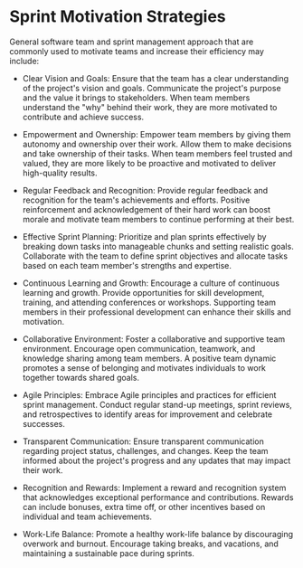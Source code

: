 # Sprint Motivation Strategies

General software team and sprint management approach that are commonly used to motivate teams and increase their efficiency may include:

- Clear Vision and Goals: Ensure that the team has a clear understanding of the project's vision and goals. Communicate the project's purpose and the value it brings to stakeholders. When team members understand the "why" behind their work, they are more motivated to contribute and achieve success.

- Empowerment and Ownership: Empower team members by giving them autonomy and ownership over their work. Allow them to make decisions and take ownership of their tasks. When team members feel trusted and valued, they are more likely to be proactive and motivated to deliver high-quality results.

- Regular Feedback and Recognition: Provide regular feedback and recognition for the team's achievements and efforts. Positive reinforcement and acknowledgement of their hard work can boost morale and motivate team members to continue performing at their best.

- Effective Sprint Planning: Prioritize and plan sprints effectively by breaking down tasks into manageable chunks and setting realistic goals. Collaborate with the team to define sprint objectives and allocate tasks based on each team member's strengths and expertise.

- Continuous Learning and Growth: Encourage a culture of continuous learning and growth. Provide opportunities for skill development, training, and attending conferences or workshops. Supporting team members in their professional development can enhance their skills and motivation.

- Collaborative Environment: Foster a collaborative and supportive team environment. Encourage open communication, teamwork, and knowledge sharing among team members. A positive team dynamic promotes a sense of belonging and motivates individuals to work together towards shared goals.

- Agile Principles: Embrace Agile principles and practices for efficient sprint management. Conduct regular stand-up meetings, sprint reviews, and retrospectives to identify areas for improvement and celebrate successes.

- Transparent Communication: Ensure transparent communication regarding project status, challenges, and changes. Keep the team informed about the project's progress and any updates that may impact their work.

- Recognition and Rewards: Implement a reward and recognition system that acknowledges exceptional performance and contributions. Rewards can include bonuses, extra time off, or other incentives based on individual and team achievements.

- Work-Life Balance: Promote a healthy work-life balance by discouraging overwork and burnout. Encourage taking breaks, and vacations, and maintaining a sustainable pace during sprints.

